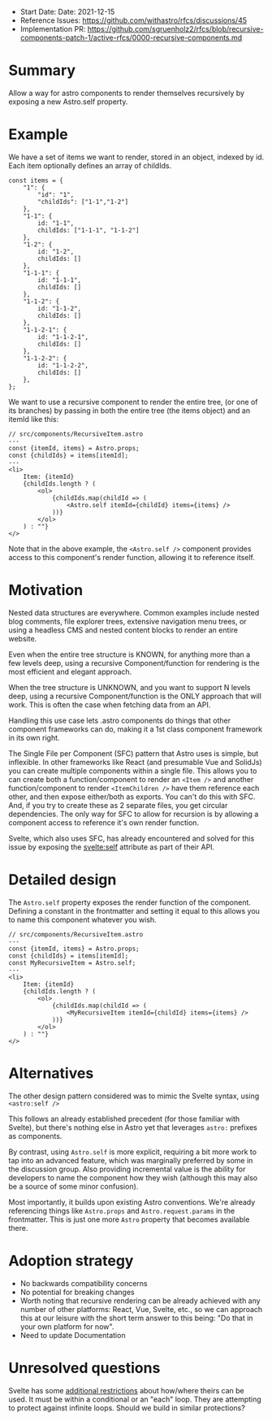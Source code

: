 - Start Date: Date: 2021-12-15
- Reference Issues: https://github.com/withastro/rfcs/discussions/45
- Implementation PR: https://github.com/sgruenholz2/rfcs/blob/recursive-components-patch-1/active-rfcs/0000-recursive-components.md

# Summary

Allow a way for astro components to render themselves recursively by exposing a new Astro.self property.

# Example

We have a set of items we want to render, stored in an object, indexed by id.
Each item optionally defines an array of childIds.

```
const items = {
    "1": {
        "id": "1",
        "childIds": ["1-1","1-2"]
    },
    "1-1": {
        id: "1-1",
        childIds: ["1-1-1", "1-1-2"]
    },
    "1-2": {
        id: "1-2",
        childIds: []
    },
    "1-1-1": {
        id: "1-1-1",
        childIds: []
    },
    "1-1-2": {
        id: "1-1-2",
        childIds: []
    },
    "1-1-2-1": {
        id: "1-1-2-1",
        childIds: []
    },
    "1-1-2-2": {
        id: "1-1-2-2",
        childIds: []
    },
};
```

We want to use a recursive component to render the entire tree,
(or one of its branches) by passing in both the entire tree (the items object)
and an itemId like this:

```
// src/components/RecursiveItem.astro
---
const {itemId, items} = Astro.props;
const {childIds} = items[itemId];
---
<li>
    Item: {itemId}
    {childIds.length ? (
        <ol>
            {childIds.map(childId => (
                <Astro.self itemId={childId} items={items} />
            ))}
        </ol>
    ) : ""}
</>
```

Note that in the above example, the `<Astro.self />` component provides
access to this component's render function, allowing it to
reference itself.

# Motivation

Nested data structures are everywhere. Common examples include nested blog comments,
file explorer trees, extensive navigation menu trees, or using a headless CMS and nested content blocks to render an entire website.

Even when the entire tree structure is KNOWN, for anything more than a few levels deep,
using a recursive Component/function for rendering is the most efficient and elegant approach.

When the tree structure is UNKNOWN, and you want to support N levels deep, using a recursive
Component/function is the ONLY approach that will work. This is often the case
when fetching data from an API.

Handling this use case lets .astro components do things that other component 
frameworks can do, making it a 1st class component framework in its own right.

The Single File per Component (SFC) pattern that Astro uses is simple, but inflexible. 
In other frameworks like React (and presumable Vue and SolidJs) you can create multiple 
components within a single file. 
This allows you to can create both a function/component to render an `<Item />` and another 
function/component to render `<ItemChildren />` have them reference each other, and then expose 
either/both as exports. You can't do this with SFC. And, if you try to create these as 
2 separate files, you get circular dependencies. The only way for SFC to allow for recursion 
is by allowing a component access to reference it's own render function.

Svelte, which also uses SFC, has already
encountered and solved for this issue by exposing the [svelte:self](https://svelte.dev/docs#svelte_self)
attribute as part of their API.


# Detailed design

The `Astro.self` property exposes the render function of the component.
Defining a constant in the frontmatter and setting it equal to this allows
you to name this component whatever you wish.

```
// src/components/RecursiveItem.astro
---
const {itemId, items} = Astro.props;
const {childIds} = items[itemId];
const MyRecursiveItem = Astro.self;
---
<li>
    Item: {itemId}
    {childIds.length ? (
        <ol>
            {childIds.map(childId => (
                <MyRecursiveItem itemId={childId} items={items} />
            ))}
        </ol>
    ) : ""}
</>
```

# Alternatives

The other design pattern considered was to mimic the Svelte syntax, using
`<astro:self />`

This follows an already established precedent (for those familiar with Svelte),
but there's nothing else in Astro yet that leverages `astro:` prefixes as
components.

By contrast, using `Astro.self` is more explicit,
requiring a bit more work to tap into an advanced feature, which was marginally
preferred by some in the discussion group. Also providing incremental value is
the ability for developers to name the component how they wish (although
this may also be a source of some minor confusion).

Most importantly, it builds upon existing Astro conventions. We're already
referencing things like `Astro.props` and `Astro.request.params` in the frontmatter.
This is just one more `Astro` property that becomes available there.

# Adoption strategy

- No backwards compatibility concerns
- No potential for breaking changes
- Worth noting that recursive rendering can be already achieved with any number of other
platforms: React, Vue, Svelte, etc., so we can approach this at our leisure with
the short term answer to this being: "Do that in your own platform for now".
- Need to update Documentation

# Unresolved questions

Svelte has some [additional restrictions](https://svelte.dev/docs#svelte_self)
about how/where theirs can be used. It must be within a conditional or an "each" loop.
They are attempting to protect against infinite loops. Should we build in similar protections?
